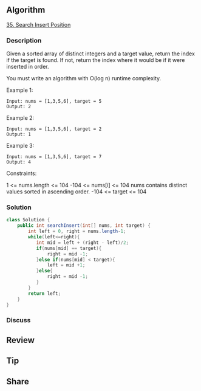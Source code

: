 ## Algorithm

[35. Search Insert Position](https://leetcode.com/problems/search-insert-position/description)

### Description

Given a sorted array of distinct integers and a target value, return the index if the target is found. If not, return the index where it would be if it were inserted in order.

You must write an algorithm with O(log n) runtime complexity.

Example 1:

```
Input: nums = [1,3,5,6], target = 5
Output: 2
```

Example 2:

```
Input: nums = [1,3,5,6], target = 2
Output: 1
```

Example 3:

```
Input: nums = [1,3,5,6], target = 7
Output: 4
```

Constraints:

1 <= nums.length <= 104
-104 <= nums[i] <= 104
nums contains distinct values sorted in ascending order.
-104 <= target <= 104

### Solution

```java
class Solution {
    public int searchInsert(int[] nums, int target) {
        int left = 0, right = nums.length-1;
        while(left<=right){
           int mid = left + (right - left)/2;
           if(nums[mid] == target){
               right = mid -1;
           }else if(nums[mid] < target){
               left = mid +1;
           }else{
               right = mid -1;
           }
        }
        return left;
    }
}
```

### Discuss

## Review


## Tip


## Share
